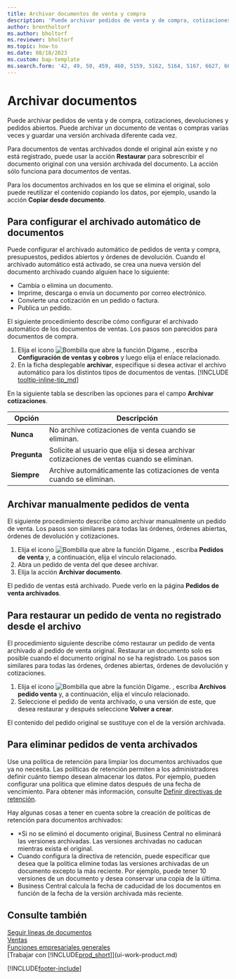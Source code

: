 ```yaml
---
title: Archivar documentos de venta y compra
description: 'Puede archivar pedidos de venta y de compra, cotizaciones, devoluciones y pedidos abiertos.'
author: brentholtorf
ms.author: bholtorf
ms.reviewer: bholtorf
ms.topic: how-to
ms.date: 08/18/2023
ms.custom: bap-template
ms.search.form: '42, 49, 50, 459, 460, 5159, 5162, 5164, 5167, 6627, 6630, 6644, 9305, 9306, 9346, 9347, 9348, 9349'
---
```

# <a name="archive-documents"></a>Archivar documentos

Puede archivar pedidos de venta y de compra, cotizaciones, devoluciones y pedidos abiertos. Puede archivar un documento de ventas o compras varias veces y guardar una versión archivada diferente cada vez.

Para documentos de ventas archivados donde el original aún existe y no está registrado, puede usar la acción **Restaurar** para sobrescribir el documento original con una versión archivada del documento. La acción sólo funciona para documentos de ventas.

Para los documentos archivados en los que se elimina el original, solo puede reutilizar el contenido copiando los datos, por ejemplo, usando la acción **Copiar desde documento**.  

## <a name="to-set-up-automatic-document-archiving"></a>Para configurar el archivado automático de documentos

Puede configurar el archivado automático de pedidos de venta y compra, presupuestos, pedidos abiertos y órdenes de devolución. Cuando el archivado automático está activado, se crea una nueva versión del documento archivado cuando alguien hace lo siguiente:

* Cambia o elimina un documento.
* Imprime, descarga o envía un documento por correo electrónico.
* Convierte una cotización en un pedido o factura.
* Publica un pedido.

El siguiente procedimiento describe cómo configurar el archivado automático de los documentos de ventas. Los pasos son parecidos para documentos de compra.

1. Elija el icono ![Bombilla que abre la función Dígame.](media/ui-search/search_small.png "Dígame qué desea hacer") , escriba **Configuración de ventas y cobros** y luego elija el enlace relacionado.
2. En la ficha desplegable **archivar**, especifique si desea activar el archivo automático para los distintos tipos de documentos de ventas. [!INCLUDE [tooltip-inline-tip_md](includes/tooltip-inline-tip_md.md)]

En la siguiente tabla se describen las opciones para el campo **Archivar cotizaciones**.

|Opción|Descripción|
|------|-----------|
|**Nunca**| No archive cotizaciones de venta cuando se eliminan.|
|**Pregunta**|Solicite al usuario que elija si desea archivar cotizaciones de ventas cuando se eliminan.|
|**Siempre**|Archive automáticamente las cotizaciones de venta cuando se eliminan.|

## <a name="to-manually-archive-a-sales-order"></a>Archivar manualmente pedidos de venta

El siguiente procedimiento describe cómo archivar manualmente un pedido de venta. Los pasos son similares para todas las órdenes, órdenes abiertas, órdenes de devolución y cotizaciones.

1. Elija el icono ![Bombilla que abre la función Dígame.](media/ui-search/search_small.png "Dígame qué desea hacer") , escriba **Pedidos de venta** y, a continuación, elija el vínculo relacionado.  
2. Abra un pedido de venta del que desee archivar.  
3. Elija la acción **Archivar documento**.

El pedido de ventas está archivado. Puede verlo en la página **Pedidos de venta archivados**.

## <a name="to-restore-a-non-posted-sales-order-from-the-archive"></a>Para restaurar un pedido de venta no registrado desde el archivo

El procedimiento siguiente describe cómo restaurar un pedido de venta archivado al pedido de venta original. Restaurar un documento solo es posible cuando el documento original no se ha registrado. Los pasos son similares para todas las órdenes, órdenes abiertas, órdenes de devolución y cotizaciones.

1. Elija el icono ![Bombilla que abre la función Dígame.](media/ui-search/search_small.png "Dígame qué desea hacer") , escriba **Archivos pedido venta** y, a continuación, elija el vínculo relacionado.
2. Seleccione el pedido de venta archivado, o una versión de este, que desea restaurar y después seleccione **Volver a crear**.  

El contenido del pedido original se sustituye con el de la versión archivada.

## <a name="to-delete-archived-sales-orders"></a>Para eliminar pedidos de venta archivados

Use una política de retención para limpiar los documentos archivados que ya no necesita. Las políticas de retención permiten a los administradores definir cuánto tiempo desean almacenar los datos. Por ejemplo, pueden configurar una política que elimine datos después de una fecha de vencimiento. Para obtener más información, consulte [Definir directivas de retención](admin-data-retention-policies.md).

Hay algunas cosas a tener en cuenta sobre la creación de políticas de retención para documentos archivados:

* *Si no se eliminó el documento original, Business Central no eliminará las versiones archivadas. Las versiones archivadas no caducan mientras exista el original.
* Cuando configura la directiva de retención, puede especificar que desea que la política elimine todas las versiones archivadas de un documento excepto la más reciente. Por ejemplo, puede tener 10 versiones de un documento y desea conservar una copia de la última. 
* Business Central calcula la fecha de caducidad de los documentos en función de la fecha de la versión archivada más reciente.

## <a name="see-also"></a>Consulte también

[Seguir líneas de documentos](across-how-to-track-document-lines.md)  
[Ventas](sales-manage-sales.md)  
[Funciones empresariales generales](ui-across-business-areas.md)  
[Trabajar con [!INCLUDE[prod_short](includes/prod_short.md)]](ui-work-product.md)

[!INCLUDE[footer-include](includes/footer-banner.md)]

